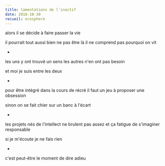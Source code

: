```yaml
---
title: lamentations de l'inactif
date: 2018-10-30
recueil: erosphere
---
```


alors il se décide
à faire passer la vie

il pourrait tout aussi bien ne pas être là
il ne comprend pas pourquoi on vit

*

les uns y ont trouvé un sens
les autres n'en ont pas besoin

et moi je suis entre les deux

*

pour être intégré dans la cours de récré
il faut un jeu à proposer
une obsession

sinon on se fait chier sur un banc à l'écart

*

les projets nés de l'intellect ne brulent pas assez
et ça fatigue de s'imaginer responsable

si je m'écoute je ne fais rien

*

c'est peut-être le moment
de dire adieu
